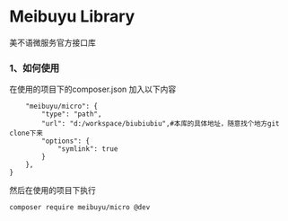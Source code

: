# Meibuyu Library
美不语微服务官方接口库

### 1、如何使用
在使用的项目下的composer.json 加入以下内容
``` "repositories": {
    "meibuyu/micro": {
        "type": "path",
        "url": "d:/workspace/biubiubiu",#本库的具体地址，随意找个地方git clone下来
        "options": {
            "symlink": true
        }
    },
}
```
然后在使用的项目下执行
``` 
composer require meibuyu/micro @dev
```
